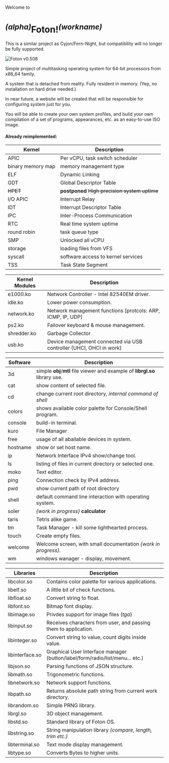 Welcome to

# <sup>*(alpha)*</sup>Foton!<sup>*(workname)*</sup>

This is a similar project as Cyjon/Fern-Night, but compatibility will no longer be fully supported.

![Foton v0.508](https://blackdev.org/shot/foton%20v0.508.png)

Simple project of multitasking operating system for 64-bit processors from x86_64 family.

A system that is detached from reality. Fully resident in memory. (Yep, no installation on hard drive needed.)

In near future, a website will be created that will be responsible for configuring system just for you.

You will be able to create your own system profiles, and build your own compilation of a set of programs, appearances, etc. as an easy-to-use ISO image.

#### Already reimplemented:

|Kernel|Description|
|-|-|
|APIC|Per vCPU, task switch scheduler|
|binary memory map|memory management type|
|ELF|Dynamic Linking|
|GDT|Global Descriptor Table|
|~~HPET~~|**postponed** ~~High precision system uptime~~|
|I/O APIC|Interrupt Relay|
|IDT|Interrupt Descriptor Table|
|IPC|Inter-Process Communication|
|RTC|Real time system uptime|
|round robin|task queue type|
|SMP|Unlocked all vCPU|
|storage|loading files from VFS|
|syscall|software access to kernel services|
|TSS|Task State Segment|

|Kernel Modules|Description|
|-|-|
|e1000.ko|Network Controller - Intel 82540EM driver.|
|idle.ko|Lower power consumption.|
|network.ko|Network management functions [protcols: ARP, ICMP, IP, UDP]|
|ps2.ko|Failover keyboard & mouse management.|
|shredder.ko|Garbage Collector|
|usb.ko|Device management connected via USB controller (UHCI, OHCI in work)|

|Software|Description|
|-|-|
|3d|simple **obj**/**mtl** file viewer and example of **librgl.so** library use. |
|cat|show content of selected file.|
|cd|change current root directory, *internal command of shell*|
|colors|shows available color palette for Console/Shell program.|
|console|build-in terminal.|
|kuro|File Manager|
|free|usage of all abailable devices in system.|
|hostname|show or set host name.|
|ip|Network Interface IPv4 show/change tool.|
|ls|listing of files in current directory or selected one.|
|moko|Text editor.|
|ping|Connection check by IPv4 address.|
|pwd|show current path of root directory|
|shell|default command line interaction with operating system.|
|soler|*{work in progress}* **calculator**|
|taris|Tetris alike game.|
|tm|Task Manager - kill some lighthearted process.|
|touch|Create empty files.|
|welcome|Welcome screen, with small documentation *{work in progress}*.|
|wm|windows wanager - display, movement.|


|Libraries|Description|
|-|-|
|libcolor.so|Contains color palette for various applications.|
|libelf.so|A little bit of check functions.|
|libfloat.so|Convert string to float.|
|libfont.so|Bitmap font display.|
|libimage.so|Privdes support for image files (*tga*)|
|libinput.so|Receives characters from user, and passing them to application.|
|libinteger.so|Convert string to value, count digits inside value.|
|libinterface.so|Graphical User Interface manager (button/label/form/radio/list/menu... etc.)|
|libjson.so|Parsing functions of JSON structure.|
|libmath.so|Trigonometric functions.|
|libnetwork.so|Network support functions.|
|libpath.so|Returns absolute path string from current work directory.|
|librandom.so|Simple PRNG library.|
|librgl.so|3D object management.|
|libstd.so|Standard library of Foton OS.|
|libstring.so|String manipulation library *(compare, length, trim etc.)*|
|libterminal.so|Text mode display management.|
|libtype.so|Converts Bytes to higher units.|
